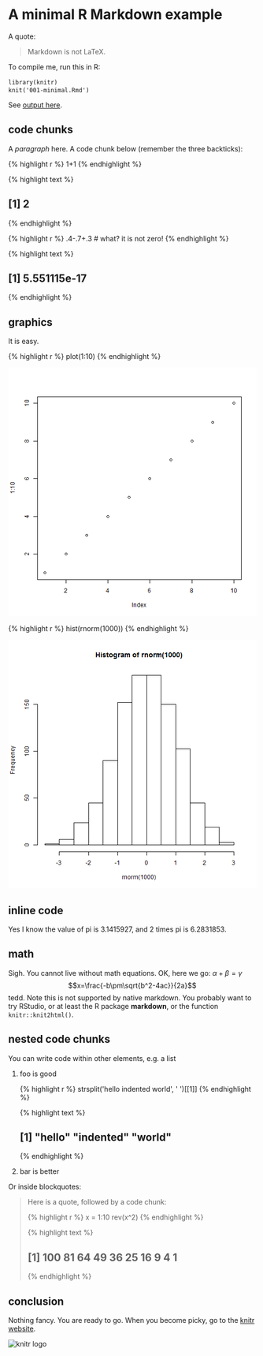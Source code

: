 # A minimal R Markdown example

A quote:

> Markdown is not LaTeX.

To compile me, run this in R:

    library(knitr)
    knit('001-minimal.Rmd')

See [output here](https://github.com/yihui/knitr-examples/blob/master/001-minimal.md).

## code chunks

A _paragraph_ here. A code chunk below (remember the three backticks):


{% highlight r %}
1+1
{% endhighlight %}



{% highlight text %}
## [1] 2
{% endhighlight %}



{% highlight r %}
.4-.7+.3 # what? it is not zero!
{% endhighlight %}



{% highlight text %}
## [1] 5.551115e-17
{% endhighlight %}

## graphics

It is easy.


{% highlight r %}
plot(1:10)
{% endhighlight %}

![plot of chunk unnamed-chunk-2](/figure/source/2016-04-14-001-minimal/unnamed-chunk-2-1.png)

{% highlight r %}
hist(rnorm(1000))
{% endhighlight %}

![plot of chunk unnamed-chunk-2](/figure/source/2016-04-14-001-minimal/unnamed-chunk-2-2.png)

## inline code

Yes I know the value of pi is 3.1415927, and 2 times pi is 6.2831853.

## math

Sigh. You cannot live without math equations. OK, here we go: $\alpha+\beta=\gamma$ $$x=\frac{-b\pm\sqrt{b^2-4ac}}{2a}$$ tedd. Note this is not supported by native markdown. You probably want to try RStudio, or at least the R package **markdown**, or the function `knitr::knit2html()`.

## nested code chunks

You can write code within other elements, e.g. a list

1. foo is good
    
    {% highlight r %}
    strsplit('hello indented world', ' ')[[1]]
    {% endhighlight %}
    
    
    
    {% highlight text %}
    ## [1] "hello"    "indented" "world"
    {% endhighlight %}
2. bar is better

Or inside blockquotes:

> Here is a quote, followed by a code chunk:
>
> 
> {% highlight r %}
> x = 1:10
> rev(x^2)
> {% endhighlight %}
> 
> 
> 
> {% highlight text %}
> ##  [1] 100  81  64  49  36  25  16   9   4   1
> {% endhighlight %}

## conclusion

Nothing fancy. You are ready to go. When you become picky, go to the [knitr website](http://yihui.name/knitr/).

![knitr logo](http://yihui.name/knitr/images/knit-logo.png)

